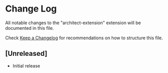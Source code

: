 # Change Log

All notable changes to the "architect-extension" extension will be documented in this file.

Check [Keep a Changelog](http://keepachangelog.com/) for recommendations on how to structure this file.

## [Unreleased]

- Initial release